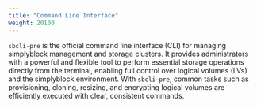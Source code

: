 ```yaml
---
title: "Command Line Interface"
weight: 20100
---
```


`sbcli-pre` is the official command line interface (CLI) for managing simplyblock management and storage clusters. It
provides administrators with a powerful and flexible tool to perform essential storage operations directly from the
terminal, enabling full control over logical volumes (LVs) and the simplyblock environment. With `sbcli-pre`, common tasks
such as provisioning, cloning, resizing, and encrypting logical volumes are efficiently executed with clear, consistent
commands.
